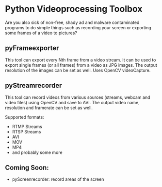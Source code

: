 # Python Videoprocessing Toolbox

Are you also sick of non-free, shady ad and malware contaminated programs to do simple things such as recording your screen or exporting some frames of a video to pictures?

## pyFrameexporter
This tool can export every Nth frame from a video stream. It can be used to export single frames (or all frames) from a video as JPG images. The output resolution of the images can be set as well. Uses OpenCV videoCapture.

## pyStreamrecorder
This tool can record videos from various sources (streams, webcam and video files) using OpenCV and save to AVI. The output video name, resolution and framerate can be set as well.

Supported formats:
- RTMP Streams
- RTSP Streams
- AVI
- MOV
- MP4
- and probably some more

## Coming Soon:
- pyScreenrecorder: record areas of the screen
